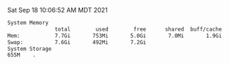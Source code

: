 Sat Sep 18 10:06:52 AM MDT 2021
```bash
System Memory
               total        used        free      shared  buff/cache   available
Mem:           7.7Gi       753Mi       5.0Gi       7.0Mi       1.9Gi       6.6Gi
Swap:          7.6Gi       492Mi       7.2Gi
System Storage
655M	.
```
